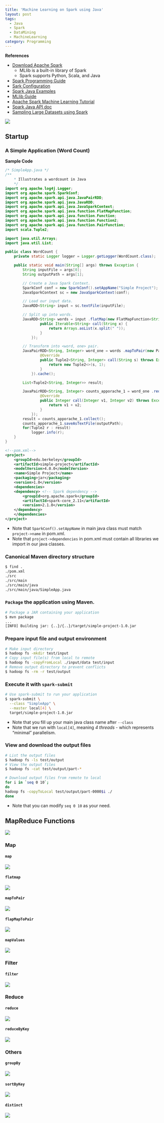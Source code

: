 ```yaml
---
title: 'Machine Learning on Spark using Java'
layout: post
tags:
  - Java
  - Spark
  - DataMining
  - MachineLearning
category: Programming
---
```



**References**
- [Download Apache Spark](http://spark.apache.org/downloads.html)
    - MLlib is a built-in library of Spark
    - Spark supports Python, Scala, and Java
- [Spark Programming Guide](http://spark.apache.org/docs/latest/programming-guide.html)
- [Sark Configuration](http://spark.apache.org/docs/latest/configuration.html)
- [Spark Java Examples](https://github.com/apache/spark/tree/master/examples/src/main/java/org/apache/spark/examples)
- [MLlib Guide](http://spark.apache.org/docs/latest/ml-guide.html)
- [Apache Spark Machine Learning Tutorial](https://www.mapr.com/blog/apache-spark-machine-learning-tutorial)
- [Spark Java API doc](http://spark.apache.org/docs/latest/api/java/index.html)
- [Sampling Large Datasets using Spark](http://www.bigsynapse.com/sampling-large-datasets-using-spark)

<!--more-->

![](https://i.imgur.com/xUqgoIp.png)

## Startup
### A Simple Application (Word Count)

**Sample Code**

```java
/* SimpleApp.java */
/**
    * Illustrates a wordcount in Java
    */
import org.apache.log4j.Logger;
import org.apache.spark.SparkConf;
import org.apache.spark.api.java.JavaPairRDD;
import org.apache.spark.api.java.JavaRDD;
import org.apache.spark.api.java.JavaSparkContext;
import org.apache.spark.api.java.function.FlatMapFunction;
import org.apache.spark.api.java.function.Function;
import org.apache.spark.api.java.function.Function2;
import org.apache.spark.api.java.function.PairFunction;
import scala.Tuple2;

import java.util.Arrays;
import java.util.List;

public class WordCount {
    private static Logger logger = Logger.getLogger(WordCount.class);

    public static void main(String[] args) throws Exception {
        String inputFile = args[0];
        String outputPath = args[1];

        // Create a Java Spark Context.
        SparkConf conf = new SparkConf().setAppName("Simple Project");
        JavaSparkContext sc = new JavaSparkContext(conf);

        // Load our input data.
        JavaRDD<String> input = sc.textFile(inputFile);

        // Split up into words.
        JavaRDD<String> words = input .flatMap(new FlatMapFunction<String, String>() {
                public Iterable<String> call(String x) {
                    return Arrays.asList(x.split(" "));
                }
            });

        // Transform into <word, one> pair.
        JavaPairRDD<String, Integer> word_one = words .mapToPair(new PairFunction<String, String, Integer>() {
                @Override
                public Tuple2<String, Integer> call(String s) throws Exception {
                    return new Tuple2<>(s, 1);
                }
            }).cache();

        List<Tuple2<String, Integer>> result;

        JavaPairRDD<String, Integer> counts_apporache_1 = word_one .reduceByKey(new Function2<Integer, Integer, Integer>() {
                @Override
                public Integer call(Integer v1, Integer v2) throws Exception {
                    return v1 + v2;
                }
            });
        result = counts_apporache_1.collect();
        counts_apporache_1.saveAsTextFile(outputPath);
        for(Tuple2 r : result)
            logger.info(r);
    }
}
```
```xml
<!--pom.xml-->
<project>
    <groupId>edu.berkeley</groupId>
    <artifactId>simple-project</artifactId>
    <modelVersion>4.0.0</modelVersion>
    <name>Simple Project</name>
    <packaging>jar</packaging>
    <version>1.0</version>
    <dependencies>
    <dependency> <!-- Spark dependency -->
        <groupId>org.apache.spark</groupId>
        <artifactId>spark-core_2.11</artifactId>
        <version>2.1.0</version>
    </dependency>
    </dependencies>
</project>
```
- Note that `SparkConf().setAppName` in main java class must match `project->name` in pom.xml.
- Note that `project->dependencies` in pom.xml must contain all libraries we import in our java classes.

### Canonical Maven directory structure
```sh
$ find .
./pom.xml
./src
./src/main
./src/main/java
./src/main/java/SimpleApp.java
```

### `Package` the application using Maven.
```sh
# Package a JAR containing your application
$ mvn package
...
[INFO] Building jar: {..}/{..}/target/simple-project-1.0.jar
```
### Prepare input file and output environment
```sh
# Make input directory
$ hadoop fs -mkdir test/input
# Copy input file(s) from local to remote
$ hadoop fs -copyFromLocal ./input/data test/input
# Remove output directory to prevent conflicts 
$ hadoop fs -rm -r test/output
```
### Execute it with `spark-submit`
```sh
# Use spark-submit to run your application
$ spark-submit \
  --class "SimpleApp" \
  --master local[4] \
  target/simple-project-1.0.jar
```
- Note that you fill up your main java class name after ````--class````
- Note that we run with `local[4]`, meaning _4 threads_ - which represents “minimal” parallelism.

### View and download the output files
```sh
# List the output files
$ hadoop fs -ls test/output
# View the output files
$ hadoop fs -cat test/output/part-*
```
```sh
# Download output files from remote to local
for i in `seq 0 10`;
do
hadoop fs -copyToLocal test/output/part-0000$i ./
done
```
- Note that you can modify `seq 0 10` as your need.



## MapReduce Functions
![](https://i.imgur.com/1DcypPa.png)
### Map
#### `map`
![](https://i.imgur.com/akLHsqO.png)
#### `flatmap`
![](https://i.imgur.com/fe3HLyv.png)
#### `mapToPair`
![](https://i.imgur.com/z6mrWIF.png)
#### `flapMapToPair`
![](https://i.imgur.com/rbVSpqb.png)
#### `mapValues`
![](https://i.imgur.com/448dt9i.png)

### Filter
#### `filter`
![](https://i.imgur.com/9xyDZI6.png)

### Reduce
#### `reduce`
![](https://i.imgur.com/1qPpXhS.png)
#### `reduceByKey`
![](https://i.imgur.com/f2k4WT6.png)

### Others
#### `groupBy`
![](https://i.imgur.com/ANUMMTP.png)
#### `sortByKey`
![](https://i.imgur.com/wD2bu1P.png)
#### `distinct`
![](https://i.imgur.com/XSo0DKb.png)




